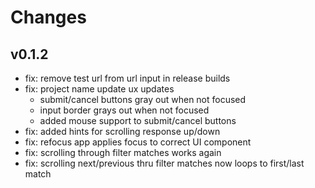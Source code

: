 # Changes

## v0.1.2
- fix: remove test url from url input in release builds
- fix: project name update ux updates
    - submit/cancel buttons gray out when not focused
    - input border grays out when not focused
    - added mouse support to submit/cancel buttons
- fix: added hints for scrolling response up/down
- fix: refocus app applies focus to correct UI component
- fix: scrolling through filter matches works again
- fix: scrolling next/previous thru filter matches now loops to first/last match
